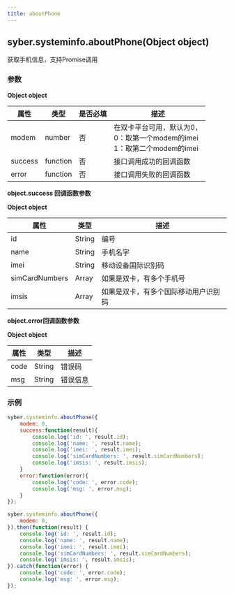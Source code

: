```yaml
---
title: aboutPhone
---
```


## syber.systeminfo.aboutPhone(Object object)

获取手机信息，支持Promise调用

### 参数

**Object object**

| 属性    | 类型     | 是否必填 | 描述                                                         |
| ------- | -------- | -------- | ------------------------------------------------------------ |
| modem   | number   | 否       | 在双卡平台可用，默认为0，<br />0：取第一个modem的imei<br />1：取第二个modem的imei |
| success | function | 否       | 接口调用成功的回调函数                                       |
| error   | function | 否       | 接口调用失败的回调函数                                       |

**object.success 回调函数参数**

**Object object**

| 属性           | 类型   | 描述                                 |
| -------------- | ------ | ------------------------------------ |
| id             | String | 编号                                 |
| name           | String | 手机名字                             |
| imei           | String | 移动设备国际识别码                   |
| simCardNumbers | Array  | 如果是双卡，有多个手机号             |
| imsis          | Array  | 如果是双卡，有多个国际移动用户识别码 |

**object.error回调函数参数**

**Object object**

| 属性 | 类型   | 描述     |
| ---- | ------ | -------- |
| code | String | 错误码   |
| msg  | String | 错误信息 |

### 示例
```js
syber.systeminfo.aboutPhone({
    modem: 0,
	success:function(result){
        console.log('id: ', result.id);
        console.log('name: ', result.name);
        console.log('imei: ', result.imei);
        console.log('simCardNumbers: ', result.simCardNumbers);
        console.log('imsis: ', result.imsis);
    }
    error:function(error){
        console.log('code: ', error.code);
    	console.log('msg: ', error.msg);
    }
});

syber.systeminfo.aboutPhone({
    modem: 0,
}).then(function(result) {
    console.log('id: ', result.id);
    console.log('name: ', result.name);
    console.log('imei: ', result.imei);
    console.log('simCardNumbers: ', result.simCardNumbers);
    console.log('imsis: ', result.imsis);
}).catch(function(error) {
    console.log('code: ', error.code);
    console.log('msg: ', error.msg);
});
```
